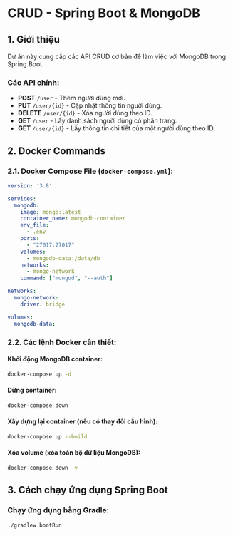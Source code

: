 # CRUD - Spring Boot & MongoDB

## 1. Giới thiệu

Dự án này cung cấp các API CRUD cơ bản để làm việc với MongoDB trong Spring Boot.

### Các API chính:
- **POST** `/user` - Thêm người dùng mới.
- **PUT** `/user/{id}` - Cập nhật thông tin người dùng.
- **DELETE** `/user/{id}` - Xóa người dùng theo ID.
- **GET** `/user` - Lấy danh sách người dùng có phân trang.
- **GET** `/user/{id}` - Lấy thông tin chi tiết của một người dùng theo ID.

## 2. Docker Commands

### 2.1. Docker Compose File (`docker-compose.yml`):

```yaml
version: '3.8'

services:
  mongodb:
    image: mongo:latest
    container_name: mongodb-container
    env_file:
      - .env
    ports:
      - "27017:27017"
    volumes:
      - mongodb-data:/data/db
    networks:
      - mongo-network
    command: ["mongod", "--auth"]

networks:
  mongo-network:
    driver: bridge

volumes:
  mongodb-data:
```

### 2.2. Các lệnh Docker cần thiết:

#### Khởi động MongoDB container:
```sh
docker-compose up -d
```

#### Dừng container:
```sh
docker-compose down
```

#### Xây dựng lại container (nếu có thay đổi cấu hình):
```sh
docker-compose up --build
```

#### Xóa volume (xóa toàn bộ dữ liệu MongoDB):
```sh
docker-compose down -v
```

## 3. Cách chạy ứng dụng Spring Boot

### Chạy ứng dụng bằng Gradle:
```sh
./gradlew bootRun
```
